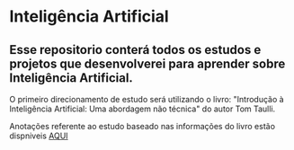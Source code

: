 # Inteligência Artificial

## Esse repositorio conterá todos os estudos e projetos que desenvolverei para aprender sobre Inteligência Artificial.

O primeiro direcionamento de estudo será utilizando o livro: "Introdução à Inteligência Artificial: Uma abordagem não técnica" do autor Tom Taulli.

Anotações referente ao estudo baseado nas informações do livro estão dispniveis [AQUI](https://github.com/pcmoraesmenezes/Inteligencia-Artificial/tree/main/Livros/Introdu%C3%A7%C3%A3o%20%C3%A0%20Intelig%C3%AAncia%20Aritificial:%20Uma%20abordagem%20n%C3%A3o%20t%C3%A9cnica%20-%20Tom%20Taulli)
